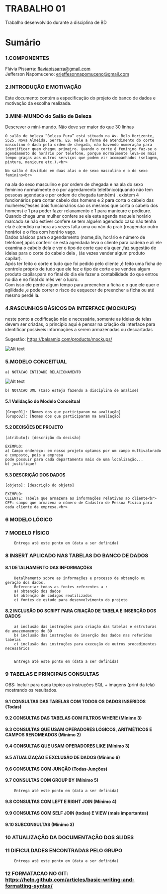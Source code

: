 # TRABALHO 01
Trabalho desenvolvido durante a disciplina de BD

# Sumário

### 1.COMPONENTES<br>
Flávia Pissarra: flaviapissarra@gmail.com <br>
Jefferson Napomuceno: erjeffesonnapomuceno@gmail.com<br>

### 2.INTRODUÇÃO E MOTIVAÇÃO<br>
Este documento contém a especificação do projeto do banco de dados <nome do projeto> e motivação da escolha realizada. <br>

### 3.MINI-MUNDO do Salão de Beleza<br>
Descrever o mini-mundo. Não deve ser maior do que 30 linhas <br>

	O salão de beleza “Beleza Pura” está situado na Av. Belo Horizonte, 5525, Nova Almeida, Serra, ES. Nele a forma de atendimento do corte masculino é dada pela ordem de chegada, não havendo numeração para identificar quem chegou primeiro. Quando o corte é feminino faz-se o agendamento do horário por telefone, porque normalmente leva-se mais tempo graças aos outros serviços que podem vir acompanhados (selagem, pintura, manicure etc.).<br>
	
	No salão é dividido em duas alas o de sexo masculino e o do sexo feminino<br>
na ala do sexo masculino e por ordem de chegada e na ala do sexo feminino normalmente e o por agendamento telefônico(quando não tem pessoas agendada e por ordem de chegada também) . existem 4 funcionários para cortar cabelo dos homens e 2 para corta o cabelo das mulheres(“esses dois funcionários sao os mesmos que corta o cabelo dos homens) e 1 pra poder fazer relaxamento e 1 para manicure e pedicure.<br> 
	Quando chega uma mulher confere se ela esta agenda naquele  horário marcado se não estiver confere se tem alguém agendado caso não tenha  ela é atendida na hora as vezes falta uma ou  não da prair (reagendar outro horário) e o fica com horário vago.<br>
Dados básicos para o agendamento (nome,dia, horário e número de telefone),após conferir se está agendada leva o cliente para cadeira e ali ele examina o cabelo dela e ver o tipo de corte que ela quer ,faz sugestão de ideias  para o corte do cabelo dela , (às vezes vender algum produto capilar).<br>
	Após ter feito o corte e tudo que foi pedido pelo cliente ,é feito uma ficha de controle próprio de tudo que ele fez e tipo de corte e se vendeu algum produto capilar.para no final do dia ele fazer a contabilidade do que entrou no dia e no final do mês ver o lucro.<br>
	Com isso ele perde algum tempo para preencher a ficha e o que ele quer e agilidade ,e pode correr o risco de esquecer de preencher a ficha ou até mesmo perdê la.<br>


### 4.RASCUNHOS BÁSICOS DA INTERFACE (MOCKUPS)<br>
neste ponto a codificação não e necessária, somente as ideias de telas devem ser criadas, o princípio aqui é pensar na criação da interface para identificar possíveis informações a serem armazenadas ou descartadas <br>

Sugestão: https://balsamiq.com/products/mockups/<br>

![Alt text](https://github.com/discipbd1/trab01/blob/master/balsamiq.png?raw=true "Title")


### 5.MODELO CONCEITUAL<br>
    a) NOTACAO ENTIDADE RELACIONAMENTO
![Alt text](https://github.com/discipbd1/trab01/blob/master/sample_MC.png?raw=true "Modelo Conceitual")
    
    b) NOTACAO UML (Caso esteja fazendo a disciplina de analise)

#### 5.1 Validação do Modelo Conceitual
    [Grupo01]: [Nomes dos que participaram na avaliação]
    [Grupo02]: [Nomes dos que participaram na avaliação]

#### 5.2 DECISÕES DE PROJETO
    [atributo]: [descrição da decisão]
    
    EXEMPLO:
    a) Campo endereço: em nosso projeto optamos por um campo multivalorado e composto, pois a empresa 
    pode possuir para cada departamento mais de uma localização... 
    b) justifique!

#### 5.3 DESCRIÇÃO DOS DADOS 
    [objeto]: [descrição do objeto]
    
    EXEMPLO:
    CLIENTE: Tabela que armazena as informações relativas ao cliente<br>
    CPF: campo que armazena o número de Cadastro de Pessoa Física para cada cliente da empresa.<br>


### 6	MODELO LÓGICO<br>
### 7	MODELO FÍSICO<br>

        Entrega até este ponto em (data a ser definida)
        
 
### 8	INSERT APLICADO NAS TABELAS DO BANCO DE DADOS<br>
#### 8.1 DETALHAMENTO DAS INFORMAÇÕES
        Detalhamento sobre as informações e processo de obtenção ou geração dos dados.
        Referenciar todas as fontes referentes a :
        a) obtenção dos dados
        b) obtenção de códigos reutilizados
        c) fontes de estudo para desenvolvimento do projeto
        
#### 8.2 INCLUSÃO DO SCRIPT PARA CRIAÇÃO DE TABELA E INSERÇÃO DOS DADOS
        a) inclusão das instruções para criação das tabelas e estruturas de amazenamento do BD
        b) inclusão das instruções de inserção dos dados nas referidas tabelas
        c) inclusão das instruções para execução de outros procedimentos necessários


        Entrega até este ponto em (data a ser definida)
        
### 9	TABELAS E PRINCIPAIS CONSULTAS<br>
OBS: Incluir para cada tópico as instruções SQL + imagens (print da tela) mostrando os resultados.<br>
#### 9.1	CONSULTAS DAS TABELAS COM TODOS OS DADOS INSERIDOS (Todas) <br>
#### 9.2	CONSULTAS DAS TABELAS COM FILTROS WHERE (Mínimo 3) <br>
#### 9.3	CONSULTAS QUE USAM OPERADORES LÓGICOS, ARITMÉTICOS E CAMPOS RENOMEADOS (Mínimo 2)<br>
#### 9.4	CONSULTAS QUE USAM OPERADORES LIKE (Mínimo 3)  <br>
#### 9.5	ATUALIZAÇÃO E EXCLUSÃO DE DADOS (Mínimo 6)<br>
#### 9.6	CONSULTAS COM JUNÇÃO (Todas Junções)<br>
#### 9.7	CONSULTAS COM GROUP BY (Mínimo 5)<br>
        Entrega até este ponto em (data a ser definida)
        
#### 9.8	CONSULTAS COM LEFT E RIGHT JOIN (Mínimo 4) <br>
#### 9.9	CONSULTAS COM SELF JOIN (todas) E VIEW (mais importantes) <br>
#### 9.10	SUBCONSULTAS (Mínimo 3) <br>
### 10	ATUALIZAÇÃO DA DOCUMENTAÇÃO DOS SLIDES<br>
### 11	DIFICULDADES ENCONTRADAS PELO GRUPO<br>

        Entrega até este ponto em (data a ser definida)
        
### 12  FORMATACAO NO GIT: https://help.github.com/articles/basic-writing-and-formatting-syntax/
